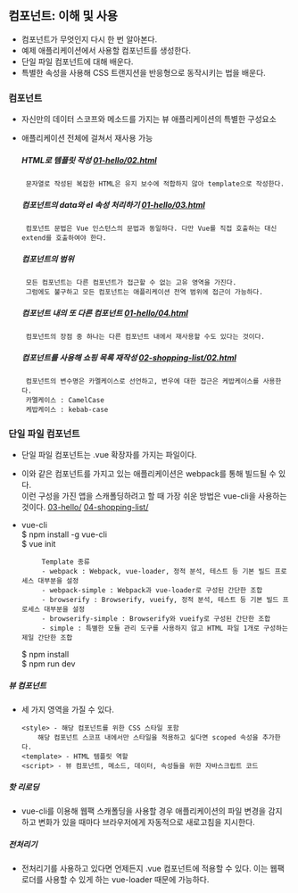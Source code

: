 ## 컴포넌트: 이해 및 사용

- 컴포넌트가 무엇인지 다시 한 번 알아본다.
- 예제 애플리케이션에서 사용할 컴포넌트를 생성한다.
- 단일 파일 컴포넌트에 대해 배운다.
- 특별한 속성을 사용해 CSS 트랜지션을 반응형으로 동작시키는 법을 배운다.

### 컴포넌트
 - 자신만의 데이터 스코프와 메소드를 가지는 뷰 애플리케이션의 특별한 구성요소
 - 애플리케이션 전체에 걸쳐서 재사용 가능  
   
    ##### HTML로 템플릿 작성 [01-hello/02.html](./01-hello/02.html)  
        문자열로 작성된 복잡한 HTML은 유지 보수에 적합하지 않아 template으로 작성한다.
    ##### 컴포넌트의 data와 el 속성 처리하기 [01-hello/03.html](./01-hello/03.html)  
        컴포넌트 문법은 Vue 인스턴스의 문법과 동일하다. 다만 Vue를 직접 호출하는 대신 extend를 호출하여야 한다.
    ##### 컴포넌트의 범위
        모든 컴포넌트는 다른 컴포넌트가 접근할 수 없는 고유 영역을 가진다.
        그럼에도 불구하고 모든 컴포넌트는 애플리케이션 전역 범위에 접근이 가능하다.
    ##### 컴포넌트 내의 또 다른 컴포넌트 [01-hello/04.html](./01-hello/04.html)  
        컴포넌트의 장점 중 하나는 다른 컴포넌트 내에서 재사용할 수도 있다는 것이다.
    ##### 컴포넌트를 사용해 쇼핑 목록 재작성  [02-shopping-list/02.html](./02-shopping-list/02.html) 
        컴포넌트의 변수명은 카멜케이스로 선언하고, 변우에 대한 접근은 케밥케이스를 사용한다.
        카멜케이스 : CamelCase
        케밥케이스 : kebab-case
 
 ### 단일 파일 컴포넌트
 - 단일 파일 컴포넌트는 .vue 확장자를 가지는 파일이다.
 - 이와 같은 컴포넌트를 가지고 있는 애플리케이션은 webpack를 통해 빌드될 수 있다.  
   이런 구성을 가진 앱을 스캐폴딩하려고 할 때 가장 쉬운 방법은 vue-cli을 사용하는 것이다.
[03-hello/](./03-hello/)
[04-shopping-list/](./04-shopping-list/)

 - vue-cli  
    $ npm install -g vue-cli  
    $ vue init <template-name> <project-name>
    
            Template 종류
            - webpack : Webpack, vue-loader, 정적 분석, 테스트 등 기본 빌드 프로세스 대부분을 설정
            - webpack-simple : Webpack과 vue-loader로 구성된 간단한 조합
            - browserify : Browserify, vueify, 정적 분석, 테스트 등 기본 빌드 프로세스 대부분을 설정
            - browserify-simple : Browserify와 vueify로 구성된 간단한 조합
            - simple : 특별한 모듈 관리 도구를 사용하지 않고 HTML 파일 1개로 구성하는 제일 간단한 조합
    $ npm install  
    $ npm run dev

##### 뷰 컴포넌트
 - 세 가지 영역을 가질 수 있다.  

       <style> - 해당 컴포넌트를 위한 CSS 스타일 포함
           해당 컴포넌트 스코프 내에서만 스타일을 적용하고 싶다면 scoped 속성을 추가한다.
       <template> - HTML 템플릿 역할
       <script> - 뷰 컴포넌트, 메소드, 데이터, 속성들을 위한 자바스크립트 코드
       
 
 ##### 핫 리로딩
 - vue-cli를 이용해 웹팩 스캐폴딩을 사용할 경우 애플리케이션의 파일 변경을 감지하고 변화가 있을 때마다 브라우저에게 자동적으로 새로고침을 지시한다.
 ##### 전처리기
 - 전처리기를 사용하고 있다면 언제든지 .vue 컴포넌트에 적용할 수 있다. 이는 웹팩 로더를 사용할 수 있게 하는 vue-loader 때문에 가능하다.